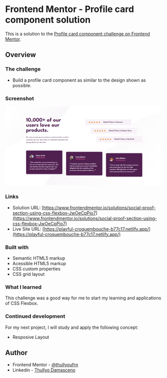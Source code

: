 # Frontend Mentor - Profile card component solution

This is a solution to the [Profile card component challenge on Frontend Mentor](https://www.frontendmentor.io/challenges/profile-card-component-cfArpWshJ).

## Overview

### The challenge

- Build a profile card component as similar to the design shown as possible.

### Screenshot

![Screenshot](./design/print-social-proof-section.png)

### Links

- Solution URL: [https://www.frontendmentor.io/solutions/social-proof-section-using-css-flexbox-JwOeCpPio7](https://www.frontendmentor.io/solutions/social-proof-section-using-css-flexbox-JwOeCpPio7)
- Live Site URL: [https://playful-croquembouche-b77c17.netlify.app/](https://playful-croquembouche-b77c17.netlify.app/)

### Built with

- Semantic HTML5 markup
- Acessible HTML5 markup
- CSS custom properties
- CSS grid layout

### What I learned

This challenge was a good way for me to start my learning and applications of CSS Flexbox.

### Continued development

For my next project, I will study and apply the following concept:

- Resposive Layout

## Author

- Frontend Mentor - [@thullyoufrn](https://www.frontendmentor.io/profile/thullyoufrn)
- Linkedin - [Thullyo Damasceno](https://www.linkedin.com/in/thullyo-damasceno-375083231)
